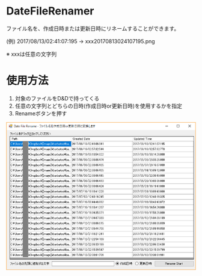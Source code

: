 # DateFileRenamer
ファイル名を、作成日時または更新日時にリネームすることができます。

(例) 2017/08/13/02:41:07:195 -> xxx20170813024107195.png

※ xxxは任意の文字列

# 使用方法
1. 対象のファイルをD&Dで持ってくる
1. 任意の文字列とどちらの日時(作成日時or更新日時)を使用するかを指定
1. Renameボタンを押す

![ファイル名表示](https://github.com/gologius/DateNameRenamer/blob/master/screenshot.png)
